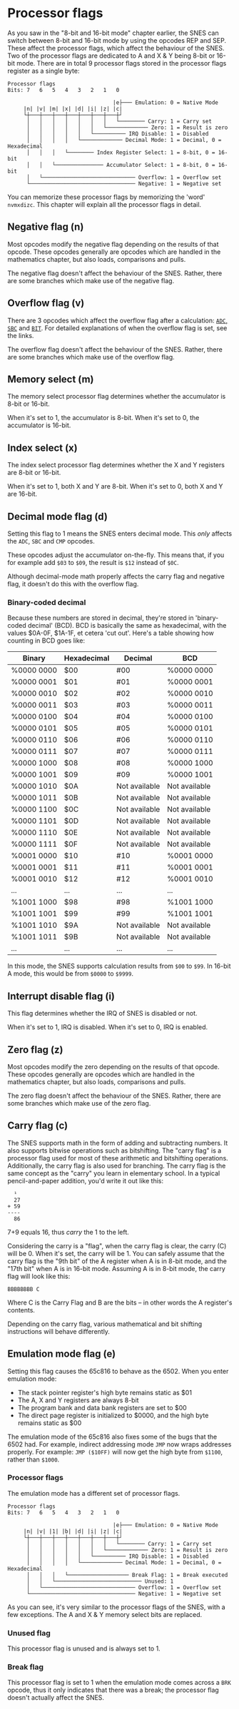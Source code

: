 # Processor flags
As you saw in the "8-bit and 16-bit mode" chapter earlier, the SNES can switch between 8-bit and 16-bit mode by using the opcodes REP and SEP. These affect the processor flags, which affect the behaviour of the SNES. Two of the processor flags are dedicated to A and X & Y being 8-bit or 16-bit mode. There are in total 9 processor flags stored in the processor flags register as a single byte:

```text
Processor flags
Bits: 7   6   5   4   3   2   1   0

                                 |e├─── Emulation: 0 = Native Mode
     |n| |v| |m| |x| |d| |i| |z| |c|
     └┼───┼───┼───┼───┼───┼───┼───┼┘
      │   │   │   │   │   │   │   └──────── Carry: 1 = Carry set
      │   │   │   │   │   │   └───────────── Zero: 1 = Result is zero
      │   │   │   │   │   └────────── IRQ Disable: 1 = Disabled
      │   │   │   │   └───────────── Decimal Mode: 1 = Decimal, 0 = Hexadecimal
      │   │   │   └──────── Index Register Select: 1 = 8-bit, 0 = 16-bit
      │   │   └─────────────── Accumulator Select: 1 = 8-bit, 0 = 16-bit
      │   └───────────────────────────── Overflow: 1 = Overflow set
      └───────────────────────────────── Negative: 1 = Negative set
```

You can memorize these processor flags by memorizing the 'word' `nvmxdizc`. This chapter will explain all the processor flags in detail.

## Negative flag (n)
Most opcodes modify the negative flag depending on the results of that opcode. These opcodes generally are opcodes which are handled in the mathematics chapter, but also loads, comparisons and pulls.

The negative flag doesn't affect the behaviour of the SNES. Rather, there are some branches which make use of the negative flag.

## Overflow flag (v)
There are 3 opcodes which affect the overflow flag after a calculation: [`ADC`, `SBC`](../math/arithmetic.md) and [`BIT`](../math/logic.md). For detailed explanations of when the overflow flag is set, see the links.

The overflow flag doesn't affect the behaviour of the SNES. Rather, there are some branches which make use of the overflow flag.

## Memory select (m)
The memory select processor flag determines whether the accumulator is 8-bit or 16-bit. 

When it's set to 1, the accumulator is 8-bit.
When it's set to 0, the accumulator is 16-bit.

## Index select (x)
The index select processor flag determines whether the X and Y registers are 8-bit or 16-bit. 

When it's set to 1, both X and Y are 8-bit.
When it's set to 0, both X and Y are 16-bit.

## Decimal mode flag (d)
Setting this flag to 1 means the SNES enters decimal mode. This *only* affects the `ADC`, `SBC` and `CMP` opcodes.

These opcodes adjust the accumulator on-the-fly. This means that, if you for example add `$03` to `$09`, the result is `$12` instead of `$0C`.

Although decimal-mode math properly affects the carry flag and negative flag, it doesn't do this with the overflow flag.

### Binary-coded decimal
Because these numbers are stored in decimal, they're stored in 'binary-coded decimal' (BCD). BCD is basically the same as hexadecimal, with the values $0A-0F, $1A-1F, et cetera 'cut out'. Here's a table showing how counting in BCD goes like:

|Binary|Hexadecimal|Decimal|BCD|
|-|-|-|-|
|%0000 0000|$00|#00|%0000 0000|
|%0000 0001|$01|#01|%0000 0001|
|%0000 0010|$02|#02|%0000 0010|
|%0000 0011|$03|#03|%0000 0011|
|%0000 0100|$04|#04|%0000 0100|
|%0000 0101|$05|#05|%0000 0101|
|%0000 0110|$06|#06|%0000 0110|
|%0000 0111|$07|#07|%0000 0111|
|%0000 1000|$08|#08|%0000 1000|
|%0000 1001|$09|#09|%0000 1001|
|%0000 1010|$0A|Not available|Not available|
|%0000 1011|$0B|Not available|Not available|
|%0000 1100|$0C|Not available|Not available|
|%0000 1101|$0D|Not available|Not available|
|%0000 1110|$0E|Not available|Not available|
|%0000 1111|$0F|Not available|Not available|
|%0001 0000|$10|#10|%0001 0000|
|%0001 0001|$11|#11|%0001 0001|
|%0001 0010|$12|#12|%0001 0010|
|...|...|...|...|
|%1001 1000|$98|#98|%1001 1000|
|%1001 1001|$99|#99|%1001 1001|
|%1001 1010|$9A|Not available|Not available|
|%1001 1011|$9B|Not available|Not available|
|...|...|...|...|

In this mode, the SNES supports calculation results from `$00` to `$99`. In 16-bit A mode, this would be from `$0000` to `$9999`.

## Interrupt disable flag (i)
This flag determines whether the IRQ of SNES is disabled or not.

When it's set to 1, IRQ is disabled.
When it's set to 0, IRQ is enabled.

## Zero flag (z)
Most opcodes modify the zero depending on the results of that opcode. These opcodes generally are opcodes which are handled in the mathematics chapter, but also loads, comparisons and pulls.

The zero flag doesn't affect the behaviour of the SNES. Rather, there are some branches which make use of the zero flag.

## Carry flag (c)
The SNES supports math in the form of adding and subtracting numbers. It also supports bitwise operations such as bitshifting. The "carry flag" is a processor flag used for most of these arithmetic and bitshifting operations. Additionally, the carry flag is also used for branching. The carry flag is the same concept as the "carry" you learn in elementary school. In a typical pencil-and-paper addition, you'd write it out like this:
```
  ¹
  27
+ 59
----
  86
 ```
7+9 equals 16, thus *carry* the 1 to the left.

Considering the carry is a "flag", when the carry flag is clear, the carry (C) will be 0. When it's set, the carry will be 1. You can safely assume that the carry flag is the "9th bit" of the A register when A is in 8-bit mode, and the "17th bit" when A is in 16-bit mode. Assuming A is in 8-bit mode, the carry flag will look like this:
```
BBBBBBBB C
```
Where C is the Carry Flag and B are the bits – in other words the A register's contents.

Depending on the carry flag, various mathematical and bit shifting instructions will behave differently.

## Emulation mode flag (e)
Setting this flag causes the 65c816 to behave as the 6502. When you enter emulation mode:

* The stack pointer register's high byte remains static as $01
* The A, X and Y registers are always 8-bit
* The program bank and data bank registers are set to $00
* The direct page register is initialized to $0000, and the high byte remains static as $00

The emulation mode of the 65c816 also fixes some of the bugs that the 6502 had. For example, indirect addressing mode `JMP` now wraps addresses properly. For example: `JMP ($10FF)` will now get the high byte from `$1100`, rather than `$1000`.

### Processor flags
The emulation mode has a different set of processor flags.

```text
Processor flags
Bits: 7   6   5   4   3   2   1   0

                                 |e├─── Emulation: 0 = Native Mode
     |n| |v| |1| |b| |d| |i| |z| |c|
     └┼───┼───┼───┼───┼───┼───┼───┼┘
      │   │   │   │   │   │   │   └──────── Carry: 1 = Carry set
      │   │   │   │   │   │   └───────────── Zero: 1 = Result is zero
      │   │   │   │   │   └────────── IRQ Disable: 1 = Disabled
      │   │   │   │   └───────────── Decimal Mode: 1 = Decimal, 0 = Hexadecimal
      │   │   │   └─────────────────── Break Flag: 1 = Break executed
      │   │   └─────────────────────────── Unused: 1
      │   └───────────────────────────── Overflow: 1 = Overflow set
      └───────────────────────────────── Negative: 1 = Negative set
```

As you can see, it's very similar to the processor flags of the SNES, with a few exceptions. The A and X & Y memory select bits are replaced.

### Unused flag
This processor flag is unused and is always set to 1.

### Break flag
This processor flag is set to 1 when the emulation mode comes across a `BRK` opcode, thus it only indicates that there was a break; the processor flag doesn't actually affect the SNES.
